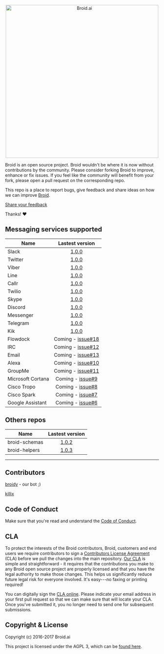 <p align="center">
<img alt="Broid.ai" width="500" src="https://cloud.githubusercontent.com/assets/22947293/22173058/6a003356-df85-11e6-9940-da4fd1fa1f6d.png">
</p>

Broid is an open source project. Broid wouldn't be where it is now without contributions by the community. Please consider forking Broid to improve, enhance or fix issues. If you feel like the community will benefit from your fork, please open a pull request on the corresponding repo.

This repo is a place to report bugs, give feedback and share ideas on how we can improve [Broid](http://www.broid.ai).

[Share your feedback](https://github.com/broidhq/broid-feedback/issues/new)

Thanks!  :heart:


## Messaging services supported

| Name        | Lastest version                                      |
| ----------- |:----------------------------------------------------:|
| Slack       | [1.0.0](https://github.com/broidhq/broid-slack)      |
| Twitter     | [1.0.0](https://github.com/broidhq/broid-twitter)    |
| Viber       | [1.0.0](https://github.com/broidhq/broid-viber)      |
| Line        | [1.0.0](https://github.com/broidhq/broid-line)       |
| Callr       | [1.0.0](https://github.com/broidhq/broid-callr)      |
| Twilio      | [1.0.0](https://github.com/broidhq/broid-twilio)     |
| Skype       | [1.0.0](https://github.com/broidhq/broid-skype)      |
| Discord     | [1.0.0](https://github.com/broidhq/broid-discord)    |
| Messenger   | [1.0.0](https://github.com/broidhq/broid-messenger)  |
| Telegram    | [1.0.0](https://github.com/broidhq/broid-telegram)   |
| Kik         | [1.0.0](https://github.com/broidhq/broid-kik)        |
| Flowdock              | Coming - [issue#18](https://github.com/broidHQ/feedhack/issues/18)   |
| IRC                   | Coming - [issue#12](https://github.com/broidHQ/feedhack/issues/12)   |
| Email                 | Coming - [issue#13](https://github.com/broidHQ/feedhack/issues/13)   |
| Alexa                 | Coming - [issue#10](https://github.com/broidHQ/feedhack/issues/10)   |
| GroupMe               | Coming - [issue#11](https://github.com/broidHQ/feedhack/issues/11)   |
| Microsoft Cortana     | Coming - [issue#9](https://github.com/broidHQ/feedhack/issues/9)     |
| Cisco Tropo           | Coming - [issue#8](https://github.com/broidHQ/feedhack/issues/8)     |
| Cisco Spark           | Coming - [issue#7](https://github.com/broidHQ/feedhack/issues/7)     |
| Google Assistant      | Coming - [issue#6](https://github.com/broidHQ/feedhack/issues/6)     |


## Others repos

| Name               | Lastest version                                        |
| ------------------ |:------------------------------------------------------:|
| broid-schemas      | [1.0.2](https://github.com/broidhq/broid-schemas)      |
| broid-helpers      | [1.0.3](https://github.com/broidhq/broid-helpers)      |

___

## Contributors

[broidy](https://github.com/broidy) - our bot ;)

[killix](https://github.com/killix)

## Code of Conduct

Make sure that you're read and understand the [Code of Conduct](http://contributor-covenant.org/version/1/2/0/).

## CLA

To protect the interests of the Broid contributors, Broid, customers and end users we require contributors to sign a [Contributors License Agreement](https://cla-assistant.io/broidhq/broid-schemas) (CLA) before we pull the changes into the main repository. [Our CLA](https://cla-assistant.io/broidhq/broid-schemas) is simple and straightforward - it requires that the contributions you make to any Broid open source project are properly licensed and that you have the legal authority to make those changes. This helps us significantly reduce future legal risk for everyone involved. It's easy---no faxing or printing required!

You can digitally sign the [CLA online](https://cla-assistant.io/broidhq/broid-schemas). Please indicate your email address in your first pull request so that we can make sure that will locate your CLA. Once you've submitted it, you no longer need to send one for subsequent submissions.

## Copyright & License

Copyright (c) 2016-2017 Broid.ai

This project is licensed under the AGPL 3, which can be
[found here](https://www.gnu.org/licenses/agpl-3.0.en.html).
